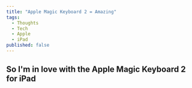 ```yaml
---
title: "Apple Magic Keyboard 2 = Amazing"
tags: 
  - Thoughts
  - Tech
  - Apple
  - iPad
published: false
---
```


## So I'm in love with the Apple Magic Keyboard 2 for iPad
